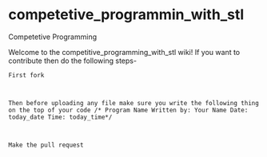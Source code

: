 # competetive_programmin_with_stl
Competetive Programming 


Welcome to the competitive_programming_with_stl wiki! If you want to contribute then do the following steps-

    First fork
    
    
    
    Then before uploading any file make sure you write the following thing on the top of your code /* Program Name Written by: Your Name Date: today_date Time: today_time*/
    
    
    
    Make the pull request



